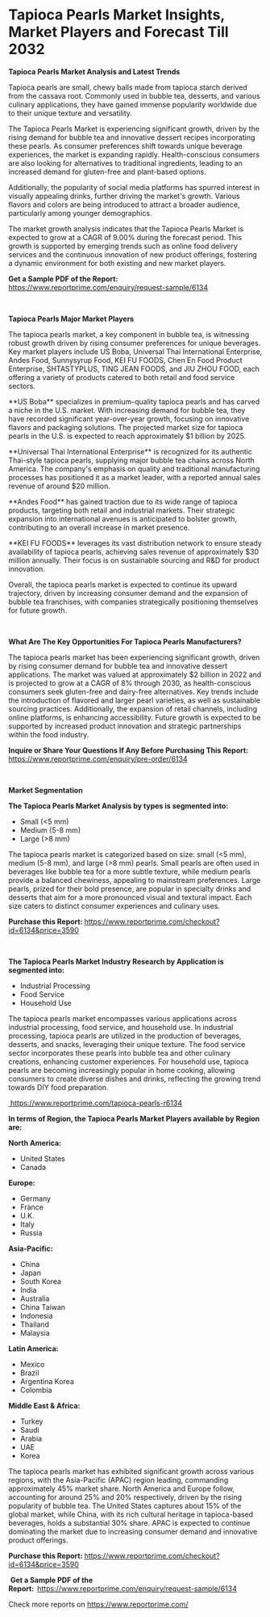 <p><h1>Tapioca Pearls Market Insights, Market Players and Forecast Till 2032</h1></p><p><strong>Tapioca Pearls Market Analysis and Latest Trends</strong></p>
<p><p>Tapioca pearls are small, chewy balls made from tapioca starch derived from the cassava root. Commonly used in bubble tea, desserts, and various culinary applications, they have gained immense popularity worldwide due to their unique texture and versatility.</p><p>The Tapioca Pearls Market is experiencing significant growth, driven by the rising demand for bubble tea and innovative dessert recipes incorporating these pearls. As consumer preferences shift towards unique beverage experiences, the market is expanding rapidly. Health-conscious consumers are also looking for alternatives to traditional ingredients, leading to an increased demand for gluten-free and plant-based options.</p><p>Additionally, the popularity of social media platforms has spurred interest in visually appealing drinks, further driving the market's growth. Various flavors and colors are being introduced to attract a broader audience, particularly among younger demographics.</p><p>The market growth analysis indicates that the Tapioca Pearls Market is expected to grow at a CAGR of 9.00% during the forecast period. This growth is supported by emerging trends such as online food delivery services and the continuous innovation of new product offerings, fostering a dynamic environment for both existing and new market players.</p></p>
<p><strong>Get a Sample PDF of the Report:&nbsp;</strong> <a href="https://www.reportprime.com/enquiry/request-sample/6134?utm_campaign=2306&utm_medium=2&utm_source=Github&utm_content=ia&utm_term=19032025&utm_id=tapioca-pearls">https://www.reportprime.com/enquiry/request-sample/6134</a></p>
<p>&nbsp;</p>
<p><strong>Tapioca Pearls Major Market Players</strong></p>
<p><p>The tapioca pearls market, a key component in bubble tea, is witnessing robust growth driven by rising consumer preferences for unique beverages. Key market players include US Boba, Universal Thai International Enterprise, Andes Food, Sunnysyrup Food, KEI FU FOODS, Chen En Food Product Enterprise, SHTASTYPLUS, TING JEAN FOODS, and JIU ZHOU FOOD, each offering a variety of products catered to both retail and food service sectors.</p><p>**US Boba** specializes in premium-quality tapioca pearls and has carved a niche in the U.S. market. With increasing demand for bubble tea, they have recorded significant year-over-year growth, focusing on innovative flavors and packaging solutions. The projected market size for tapioca pearls in the U.S. is expected to reach approximately $1 billion by 2025.</p><p>**Universal Thai International Enterprise** is recognized for its authentic Thai-style tapioca pearls, supplying major bubble tea chains across North America. The company's emphasis on quality and traditional manufacturing processes has positioned it as a market leader, with a reported annual sales revenue of around $20 million.</p><p>**Andes Food** has gained traction due to its wide range of tapioca products, targeting both retail and industrial markets. Their strategic expansion into international avenues is anticipated to bolster growth, contributing to an overall increase in market presence.</p><p>**KEI FU FOODS** leverages its vast distribution network to ensure steady availability of tapioca pearls, achieving sales revenue of approximately $30 million annually. Their focus is on sustainable sourcing and R&D for product innovation.</p><p>Overall, the tapioca pearls market is expected to continue its upward trajectory, driven by increasing consumer demand and the expansion of bubble tea franchises, with companies strategically positioning themselves for future growth.</p></p>
<p>&nbsp;</p>
<p><strong>What Are The Key Opportunities For Tapioca Pearls Manufacturers?</strong></p>
<p><p>The tapioca pearls market has been experiencing significant growth, driven by rising consumer demand for bubble tea and innovative dessert applications. The market was valued at approximately $2 billion in 2022 and is projected to grow at a CAGR of 8% through 2030, as health-conscious consumers seek gluten-free and dairy-free alternatives. Key trends include the introduction of flavored and larger pearl varieties, as well as sustainable sourcing practices. Additionally, the expansion of retail channels, including online platforms, is enhancing accessibility. Future growth is expected to be supported by increased product innovation and strategic partnerships within the food industry.</p></p>
<p><strong>Inquire or Share Your Questions If Any Before Purchasing This Report:</strong> <a href="https://www.reportprime.com/enquiry/pre-order/6134?utm_campaign=2306&utm_medium=2&utm_source=Github&utm_content=ia&utm_term=19032025&utm_id=tapioca-pearls">https://www.reportprime.com/enquiry/pre-order/6134</a></p>
<p>&nbsp;</p>
<p><strong>Market Segmentation</strong></p>
<p><strong>The Tapioca Pearls Market Analysis by types is segmented into:</strong></p>
<p><ul><li>Small (<5 mm)</li><li>Medium (5-8 mm)</li><li>Large (>8 mm)</li></ul></p>
<p><p>The tapioca pearls market is categorized based on size: small (<5 mm), medium (5-8 mm), and large (>8 mm) pearls. Small pearls are often used in beverages like bubble tea for a more subtle texture, while medium pearls provide a balanced chewiness, appealing to mainstream preferences. Large pearls, prized for their bold presence, are popular in specialty drinks and desserts that aim for a more pronounced visual and textural impact. Each size caters to distinct consumer experiences and culinary uses.</p></p>
<p><strong>Purchase this Report:&nbsp;</strong><a href="https://www.reportprime.com/checkout?id=6134&price=3590&utm_campaign=2306&utm_medium=2&utm_source=Github&utm_content=ia&utm_term=19032025&utm_id=tapioca-pearls">https://www.reportprime.com/checkout?id=6134&price=3590</a></p>
<p>&nbsp;</p>
<p><strong>The Tapioca Pearls Market Industry Research by Application is segmented into:</strong></p>
<p><ul><li>Industrial Processing</li><li>Food Service</li><li>Household Use</li></ul></p>
<p><p>The tapioca pearls market encompasses various applications across industrial processing, food service, and household use. In industrial processing, tapioca pearls are utilized in the production of beverages, desserts, and snacks, leveraging their unique texture. The food service sector incorporates these pearls into bubble tea and other culinary creations, enhancing customer experiences. For household use, tapioca pearls are becoming increasingly popular in home cooking, allowing consumers to create diverse dishes and drinks, reflecting the growing trend towards DIY food preparation.</p></p>
<p><a href="https://www.reportprime.com/tapioca-pearls-r6134?utm_campaign=2306&utm_medium=2&utm_source=Github&utm_content=ia&utm_term=19032025&utm_id=tapioca-pearls">&nbsp;https://www.reportprime.com/tapioca-pearls-r6134</a></p>
<p><strong>In terms of Region, the Tapioca Pearls Market Players available by Region are:</strong></p>
<p>
    <p> <strong> North America: </strong>
        <ul>
            <li>United States</li>
            <li>Canada</li>
        </ul>
        </p> 
    <p> <strong> Europe: </strong>
        <ul>
            <li>Germany</li>
            <li>France</li>
            <li>U.K.</li>
            <li>Italy</li>
            <li>Russia</li>
        </ul>
        </p> 
    <p> <strong> Asia-Pacific: </strong>
        <ul>
            <li>China</li>
            <li>Japan</li>
            <li>South Korea</li>
            <li>India</li>
            <li>Australia</li>
            <li>China Taiwan</li>
            <li>Indonesia</li>
            <li>Thailand</li>
            <li>Malaysia</li>
        </ul>
        </p> 
    <p> <strong> Latin America: </strong>
        <ul>
            <li>Mexico</li>
            <li>Brazil</li>
            <li>Argentina Korea</li>
            <li>Colombia</li>
        </ul>
        </p> 
    <p> <strong> Middle East & Africa: </strong>
        <ul>
            <li>Turkey</li>
            <li>Saudi</li>
            <li>Arabia</li>
            <li>UAE</li>
            <li>Korea</li>
        </ul>
    </p>
    </p>
<p><p>The tapioca pearls market has exhibited significant growth across various regions, with the Asia-Pacific (APAC) region leading, commanding approximately 45% market share. North America and Europe follow, accounting for around 25% and 20% respectively, driven by the rising popularity of bubble tea. The United States captures about 15% of the global market, while China, with its rich cultural heritage in tapioca-based beverages, holds a substantial 30% share. APAC is expected to continue dominating the market due to increasing consumer demand and innovative product offerings.</p></p>
<p><strong>Purchase this Report: </strong><a href="https://www.reportprime.com/checkout?id=6134&price=3590&utm_campaign=2306&utm_medium=2&utm_source=Github&utm_content=ia&utm_term=19032025&utm_id=tapioca-pearls">https://www.reportprime.com/checkout?id=6134&price=3590</a></p>
<p>&nbsp;<strong>Get a Sample PDF of the Report:&nbsp;&nbsp;</strong><a href="https://www.reportprime.com/enquiry/request-sample/6134?utm_campaign=2306&utm_medium=2&utm_source=Github&utm_content=ia&utm_term=19032025&utm_id=tapioca-pearls">https://www.reportprime.com/enquiry/request-sample/6134</a></p>
<p><strong></strong></p>
<p>Check more reports on <a href="https://www.reportprime.com/?utm_campaign=2306&utm_medium=2&utm_source=Github&utm_content=ia&utm_term=19032025&utm_id=tapioca-pearls">https://www.reportprime.com/</a></p>
